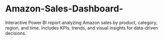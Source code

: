 # Amazon-Sales-Dashboard-
Interactive Power BI report analyzing Amazon sales by product, category, region, and time. Includes KPIs, trends, and visual insights for data-driven decisions.
